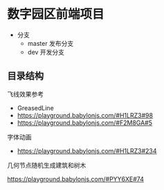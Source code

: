 # 数字园区前端项目


- 分支
  - master 发布分支
  - dev 开发分支



目录结构
- 



飞线效果参考

- GreasedLine
- https://playground.babylonjs.com/#H1LRZ3#98
- https://playground.babylonjs.com/#F2M8GA#5


字体动画

- https://playground.babylonjs.com/#H1LRZ3#234


几何节点随机生成建筑和树木

https://playground.babylonjs.com/#PYY6XE#74


